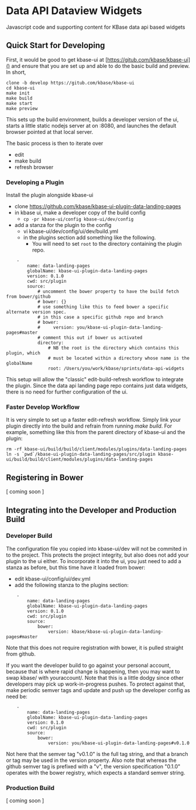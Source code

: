 # Data API Dataview Widgets

Javascript code and supporting content for KBase data api based widgets

## Quick Start for Developing

First, it would be good to get kbase-ui at [https://gitub.com/kbase/kbase-ui]() and ensure that you are set up and able to do the basic build and preview. In short,

```
clone -b develop https://gitub.com/kbase/kbase-ui
cd kbase-ui
make init
make build
make start
make preview
```

This sets up the build environment, builds a developer version of the ui, starts a little static nodejs server at on :8080, and launches the default browser pointed at that local server.

The basic process is then to iterate over

- edit
- make build
- refresh browser

### Developing a Plugin

Install the plugin alongside kbase-ui

- clone https://github.com/kbase/kbase-ui-plugin-data-landing-pages
- in kbase ui, make a developer copy of the build config
    - ```cp -pr kbase-ui/config kbase-ui/dev/config```
- add a stanza for the plugin to the config
    - vi kbase-ui/dev/config/ui/dev/build.yml
    - in the plugins section add something like the following. 
        - You will need to set ```root``` to the directory containing the plugin repo.

```
    -
        name: data-landing-pages
        globalName: kbase-ui-plugin-data-landing-pages
        version: 0.1.0
        cwd: src/plugin
        source:
            # uncomment the bower property to have the build fetch from bower/github
            # bower: {}
            # use something like this to feed bower a specific alternate version spec.
            # in this case a specific github repo and branch
            # bower:
            #     version: you/kbase-ui-plugin-data-landing-pages#master
            # comment this out if bower us activated
            directory: 
                # NB the root is the directory which contains this plugin, which
                # must be located within a directory whose name is the globalName
                root: /Users/you/work/kbase/sprints/data-api-widgets
``` 
    
This setup will allow the "classic" edit-build-refresh workflow to integrate the plugin. Since the data api landing page repo contains just data widgets, there is no need for further configuration of the ui.

### Faster Develop Workflow

It is very simple to set up a faster edit-refresh workflow. Simply link your plugin directly into the build and refrain from running *make build*. For example, something like this from the parent directory of kbase-ui and the plugin:

```
rm -rf kbase-ui/build/build/client/modules/plugins/data-landing-pages
ln -s `pwd`/kbase-ui-plugin-data-landing-pages/src/plugin kbase-ui/build/build/client/modules/plugins/data-landing-pages
```

## Registering in Bower

[ coming soon ] 


## Integrating into the Developer and Production Build

### Developer Build

The configuration file you copied into kbase-ui/dev will not be commited in to the project. This protects the project integrity, but also does not add your plugin to the ui either. To incorporate it into the ui, you just need to add a stanza as before, but this time have it loaded from bower:

- edit kbase-ui/config/ui/dev.yml
- add the following stanza to the plugins section:

```
    -
        name: data-landing-pages
        globalName: kbase-ui-plugin-data-landing-pages
        version: 0.1.0
        cwd: src/plugin
        source:
            bower:
                version: kbase/kbase-ui-plugin-data-landing-pages#master
```

Note that this does not require registration with bower, it is pulled straight from github.

If you want the developer build to go against your personal account, because that is where rapid change is happening, then you may want to swap kbase/ with youraccount/. Note that this is a little dodgy since other developers may pick up work-in-progress pushes. To protect against that, make periodic semver tags and update and push up the developer config as need be:

```
    -
        name: data-landing-pages
        globalName: kbase-ui-plugin-data-landing-pages
        version: 0.1.0
        cwd: src/plugin
        source:
            bower:
                version: you/kbase-ui-plugin-data-landing-pages#v0.1.0
```

Not here that the semver tag "v0.1.0" is the full tag string, and that a branch or tag may be used in the version property. Also note that whereas the github semver tag is prefixed with a "v", the version specification "0.1.0" operates with the bower registry, which expects a standard semver string.

### Production Build

[ coming soon ]
